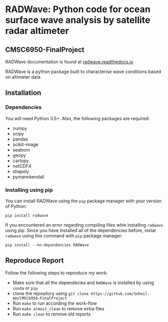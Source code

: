 # RADWave:  Python code for ocean surface wave analysis by satellite radar altimeter
## CMSC6950-FinalProject

RADWave documentation is found at [radwave.readthedocs.io](https://radwave.readthedocs.io/)

RADWave is a python package built to characterise wave conditions based on altimeter data.

## Installation
### Dependencies
You will need Python 3.5+. Also, the following packages are required:

* numpy
* scipy
* pandas
* scikit-image
* seaborn
* geopy
* cartopy
* netCDF4
* shapely
* pymannkendall

### Installing using pip
You can install RADWave using the `pip` package manager with your version of Python:
```
pip install radwave
```
If you encountered an error regarding compiling files whie installing `radwave` using pip. Since you have installed all of the dependencies before, instal `radwave` using this command with `pip` package manager:
```
pip install --no-dependencies RADWave
```
## Reproduce Report
Follow the following steps to reproduce my work:
* Make sure that all the dependecies and `RADWave` is installed by using `conda` or `pip`
* clone the repository using `git clone https://github.com/Soheil-mm/CMSC6950-FinalProject`
* Run `make` to run according the work-flow
* Run `make almost_clean` to remove extra files
* Run `make clean` to remove old reports
